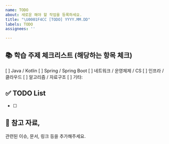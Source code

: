 ```yaml
---
name: TODO
about: 새로운 해야 할 작업을 등록하세요.
title: "\U0001F4CC [TODO] YYYY.MM.DD"
labels: TODO
assignees: ''

---
```


## 📚 학습 주제 체크리스트 (해당하는 항목 체크)
[ ] Java / Kotlin
[ ] Spring / Spring Boot
[ ] 네트워크 / 운영체제 / CS
[ ] 인프라 / 클라우드
[ ] 알고리즘 / 자료구조
[ ] 기타:

## ✅ TODO List
- [ ] 

## 🔗 참고 자료,
관련된 이슈, 문서, 링크 등을 추가해주세요.
